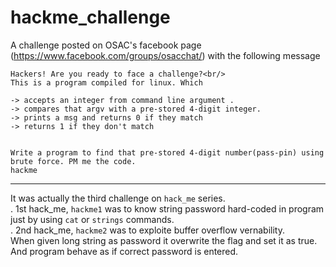 hackme_challenge
================


A challenge posted on OSAC's facebook page (https://www.facebook.com/groups/osacchat/) with the following message

```
Hackers! Are you ready to face a challenge?<br/>
This is a program compiled for linux. Which

-> accepts an integer from command line argument .
-> compares that argv with a pre-stored 4-digit integer.
-> prints a msg and returns 0 if they match
-> returns 1 if they don't match


Write a program to find that pre-stored 4-digit number(pass-pin) using brute force. PM me the code.
hackme
```

******************
It was actually the third challenge on `hack_me` series. <br/>
. 1st hack_me, `hackme1` was to know string password hard-coded in program just by using `cat` or `strings` commands. <br/>
. 2nd hack_me, `hackme2` was to exploite buffer overflow vernability.<br/>
  When given long string as password it overwrite the flag and set it as true.<br/>
  And program behave as if correct password is entered.
